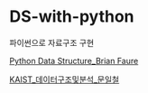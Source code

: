 # DS-with-python

파이썬으로 자료구조 구현

[Python Data Structure_Brian Faure](https://www.youtube.com/playlist?list=PLEJyjB1oGzx3iTZvOVedkT8nZ2cG105U7)

[KAIST_데이터구조및분석_문일철](https://www.edwith.org/datastructure-2018F)

